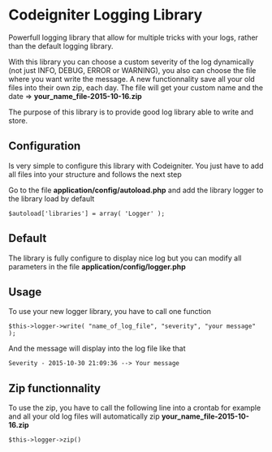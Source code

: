 # Codeigniter Logging Library

Powerfull logging library that allow for multiple tricks with your logs, rather than the default logging library.

With this library you can choose a custom severity of the log dynamically (not just INFO, DEBUG, ERROR or WARNING), you also can choose the file where you want write the message.
A new functionnality save all your old files into their own zip, each day. The file will get your custom name and the date => **your_name_file-2015-10-16.zip**

The purpose of this library is to provide good log library able to write and store.


## Configuration

Is very simple to configure this library with Codeigniter. You just have to add all files into your structure and follows the next step

Go to the file **application/config/autoload.php** and add the library logger to the library load by default

` $autoload['libraries'] = array( 'Logger' ); `

## Default

The library is fully configure to display nice log but you can modify all parameters in the file **application/config/logger.php**


## Usage

To use your new logger library, you have to call one function

`$this->logger->write( "name_of_log_file", "severity", "your message" ); `

And the message will display into the log file like that

` Severity - 2015-10-30 21:09:36 --> Your message `

## Zip functionnality

To use the zip, you have to call the following line into a crontab for example and all your old log files will automatically zip **your_name_file-2015-10-16.zip**

` $this->logger->zip() `
